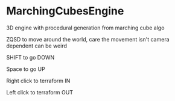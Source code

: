 # MarchingCubesEngine
3D engine with procedural generation from marching cube algo

ZQSD to move around the world, care the movement isn't camera dependent can be weird

SHIFT to go DOWN

Space to go UP

Right click to terraform IN

Left click to terraform OUT
